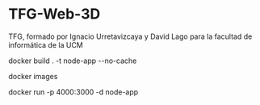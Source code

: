 # TFG-Web-3D
TFG, formado por Ignacio Urretavizcaya y David Lago para la facultad de informática de la UCM

docker build . -t node-app --no-cache

docker images

docker run -p 4000:3000  -d node-app